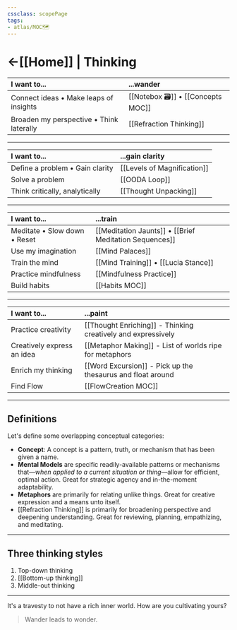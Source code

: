 ```yaml
---
cssclass: scopePage
tags:
- atlas/MOC🗺 
---
```


# <-[[Home]] | Thinking

| I want to...                             | ...wander                        |
|:---------------------------------------- |:-------------------------------- |
| Connect ideas • Make leaps of insights   | [[Notebox 🗃]] • [[Concepts MOC]] |
| Broaden my perspective • Think laterally | [[Refraction Thinking]]          |

---

| I want to...                    | ...gain clarity             |
|:------------------------------- |:--------------------------- |
| Define a problem • Gain clarity | [[Levels of Magnification]] |
| Solve a problem                 | [[OODA Loop]]               |
| Think critically, analytically | [[Thought Unpacking]] |

---

| I want to...                 | ...train                                                     |
|:---------------------------- |:------------------------------------------------------------ |
| Meditate • Slow down • Reset | [[Meditation Jaunts]] • [[Brief Meditation Sequences]]        |
| Use my imagination           | [[Mind Palaces]]                          |
| Train the mind               | [[Mind Training]] • [[Lucia Stance]] |
| Practice mindfulness         | [[Mindfulness Practice]]                                     |
| Build habits                 | [[Habits MOC]]                                                             |

---

| I want to...               | ...paint                                                     |
|:-------------------------- |:------------------------------------------------------------ |
| Practice creativity        | [[Thought Enriching]] - Thinking creatively and expressively |
| Creatively express an idea | [[Metaphor Making]] - List of worlds ripe for metaphors      |
| Enrich my thinking         | [[Word Excursion]] - Pick up the thesaurus and float around  |
| Find Flow                  | [[FlowCreation MOC]]                                                             |

---

## Definitions
Let's define some overlapping conceptual categories:

-   **Concept**: A concept is a pattern, truth, or mechanism that has been given a name.
-   **Mental Models** are specific readily-available patterns or mechanisms that—*when applied to a current situation or thing*—allow for efficient, optimal action. Great for strategic agency and in-the-moment adaptability.
-   **Metaphors** are primarily for relating unlike things. Great for creative expression and a means unto itself.
-   [[Refraction Thinking]] is primarily for broadening perspective and deepening understanding. Great for reviewing, planning, empathizing, and meditating. 

---

## Three thinking styles
1. Top-down thinking
2. [[Bottom-up thinking]]
3. Middle-out thinking

---

It's a travesty to not have a rich inner world. How are you cultivating yours?

> Wander leads to wonder.